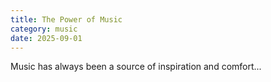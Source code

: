 ```yaml
---
title: The Power of Music
category: music
date: 2025-09-01
---
```


Music has always been a source of inspiration and comfort...
